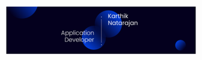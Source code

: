 ![Header image](https://raw.githubusercontent.com/karthiknatarajan-27558/karthiknatarajan-27558/master/assets/GitHub_Header.png)